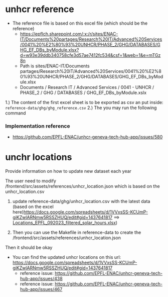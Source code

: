 # unhcr reference 

- The reference file is based on this excel file (which should be the reference)
  - https://epflch.sharepoint.com/:x:/r/sites/ENAC-IT/Documents%20partages/Research%20IT/Advanced%20Services/0041%20%E2%80%93%20UNHCR/PHASE_2/GHG/DATABASES/GHG_EF_DBs_byModule.xlsx?d=w93e39ddb340758cfe3d57ae7412fc534&csf=1&web=1&e=mTGz8n
  - Path is sites/ENAC-IT/Documents partages/Research%20IT/Advanced%20Services/0041%20%E2%80%93%20UNHCR/PHASE_2/GHG/DATABASES/GHG_EF_DBs_byModule.xlsx
  - Documents / Research IT / Advanced Services / 0041 - UNHCR / PHASE_2 / GHG / DATABASES / GHG_EF_DBs_byModule.xslx

1.) The content of the first excel sheet is to be exported as csv an put inside: `reference-data/ghg/ghg_reference.csv`
2.) The you may run the following command


### Implementation reference
- https://github.com/EPFL-ENAC/unhcr-geneva-tech-hub-app/issues/580

# unchr locations

Provide information on how to update new dataset each year

The user need to modify /frontend/src/assets/references/unhcr_location.json which is based on the unhcr_location.csv

1) update reference-data/ghg/unhcr_location.csv with the latest data (based on the excel here)https://docs.google.com/spreadsheets/d/1VVxsSS-KCUmP-giKZwlARNmw5RSSZHUQ/edit#gid=1437641817 ==> [Locations_EPFL_092023_filtered_solar_hours.xlsx](https://github.com/EPFL-ENAC/unhcr-geneva-tech-hub-app/files/13283077/Locations_EPFL_092023_filtered_solar_hours.xlsx))

2) Then you can use the Makefile in reference-data to create the /frontend/src/assets/references/unhcr_location.json

Then it should be okay

- You can find the updated unhcr locations on this url: https://docs.google.com/spreadsheets/d/1VVxsSS-KCUmP-giKZwlARNmw5RSSZHUQ/edit#gid=1437641817
  - reference issue: https://github.com/EPFL-ENAC/unhcr-geneva-tech-hub-app/issues/438
  - reference issue: https://github.com/EPFL-ENAC/unhcr-geneva-tech-hub-app/issues/467
